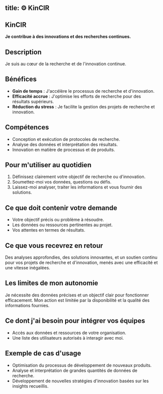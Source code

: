 title: ⚙️ KinCIR
---

## KinCIR
**Je contribue à des innovations et des recherches continues.**

## Description
Je suis au cœur de la recherche et de l'innovation continue.

## Bénéfices
- **Gain de temps** : J'accélère le processus de recherche et d'innovation.
- **Efficacité accrue** : J'optimise les efforts de recherche pour des résultats supérieurs.
- **Réduction du stress** : Je facilite la gestion des projets de recherche et innovation.

## Compétences
- Conception et exécution de protocoles de recherche.
- Analyse des données et interprétation des résultats.
- Innovation en matière de processus et de produits.

## Pour m'utiliser au quotidien
1. Définissez clairement votre objectif de recherche ou d'innovation.
2. Soumettez-moi vos données, questions ou défis.
3. Laissez-moi analyser, traiter les informations et vous fournir des solutions.

## Ce que doit contenir votre demande
- Votre objectif précis ou problème à résoudre.
- Les données ou ressources pertinentes au projet.
- Vos attentes en termes de résultats.

## Ce que vous recevrez en retour
Des analyses approfondies, des solutions innovantes, et un soutien continu pour vos projets de recherche et d'innovation, menés avec une efficacité et une vitesse inégalées.

## Les limites de mon autonomie
Je nécessite des données précises et un objectif clair pour fonctionner efficacement. Mon action est limitée par la disponibilité et la qualité des informations fournies.

## Ce dont j'ai besoin pour intégrer vos équipes
- Accès aux données et ressources de votre organisation.
- Une liste des utilisateurs autorisés à interagir avec moi.

## Exemple de cas d'usage
- Optimisation du processus de développement de nouveaux produits.
- Analyse et interprétation de grandes quantités de données de recherche.
- Développement de nouvelles stratégies d'innovation basées sur les insights recueillis.
